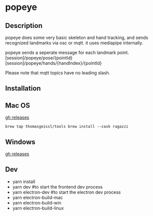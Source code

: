 # popeye

## Description

popeye does some very basic skeleton and hand tracking, and sends recognized landmarks via osc or mqtt.
it uses mediapipe internally.

popeye sends a seperate message for each landmark point.
[session]/popeye/pose/{pointId}
[session]/popeye/hands/{handIndex}/{pointId}

Please note that mqtt topics have no leading slash.

## Installation
## Mac OS
[gh releases](https://github.com/thomasgeissl/popeye/releases/)

``
brew tap thomasgeissl/tools
brew install --cask ragazzi
``
## Windows
[gh releases](https://github.com/thomasgeissl/popeye/releases/)


## Dev

- yarn install
- yarn dev #to start the frontend dev process
- yarn electron-dev #to start the electron dev process
- yarn electron-build-mac
- yarn electron-build-win
- yarn electron-build-linux

